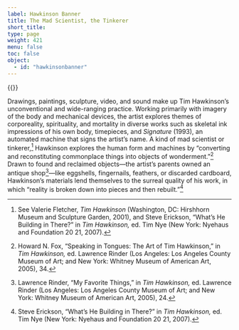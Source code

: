 ```yaml
---
label: Hawkinson Banner
title: The Mad Scientist, the Tinkerer
short_title:
type: page
weight: 421
menu: false
toc: false
object:
  - id: "hawkinsonbanner"
---
```

{{<q-figure id="hawkinsonbanner">}}

Drawings, paintings, sculpture, video, and sound make up Tim Hawkinson’s unconventional and wide-ranging practice. Working primarily with imagery of the body and mechanical devices, the artist explores themes of corporeality, spirituality, and mortality in diverse works such as skeletal ink impressions of his own body, timepieces, and *Signature* (1993), an automated machine that signs the artist’s name. A kind of mad scientist or tinkerer,[^1] Hawkinson explores the human form and machines by “converting and reconstituting commonplace things into objects of wonderment.”[^2] Drawn to found and reclaimed objects—the artist’s parents owned an antique shop[^3]—like eggshells, fingernails, feathers, or discarded cardboard, Hawkinson’s materials lend themselves to the surreal quality of his work, in which “reality is broken down into pieces and then rebuilt.”[^4]

[^1]: See Valerie Fletcher, *Tim Hawkinson* (Washington, DC: Hirshhorn Museum and Sculpture Garden, 2001), and Steve Erickson, “What’s He Building in There?” in *Tim Hawkinson,* ed. Tim Nye (New York: Nyehaus and Foundation 20 21, 2007).

[^2]: Howard N. Fox, “Speaking in Tongues: The Art of Tim Hawkinson,” in *Tim Hawkinson,* ed. Lawrence Rinder (Los Angeles: Los Angeles County Museum of Art; and New York: Whitney Museum of American Art, 2005), 34.

[^3]: Lawrence Rinder, “My Favorite Things,” in *Tim Hawkinson,* ed. Lawrence Rinder (Los Angeles: Los Angeles County Museum of Art; and New York: Whitney Museum of American Art, 2005), 24.

[^4]: Steve Erickson, “What’s He Building in There?” in *Tim Hawkinson,* ed. Tim Nye (New York: Nyehaus and Foundation 20 21, 2007).
